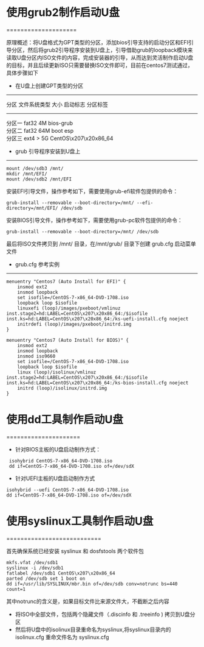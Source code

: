 # 使用grub2制作启动U盘
====================

原理概述：将U盘格式为GPT类型的分区，添加bios引导支持的启动分区和EFI引导分区，然后将grub2引导程序安装到U盘上，引导借助grub的loopback模块来读取U盘分区内ISO文件的内容，完成安装器的引导，从而达到灵活制作启动U盘的目标，并且后续更新ISO只需要替换ISO文件即可，目前在centos7测试通过，具体步骤如下

* 在U盘上创建GPT类型的分区
------------------------

  分区     文件系统类型   大小      启动标志    分区标签
  -------- -------------- --------- ----------- --------------------
  分区一   fat32          4M        bios-grub   
  分区二   fat32          64M       boot esp    
  分区三   ext4           &gt; 5G               CentOS\x207\x20x86_64

* grub 引导程序安装到U盘上
---------------------------

    mount /dev/sdb3 /mnt/
    mkdir /mnt/EFI/
    mount /dev/sdb2 /mnt/EFI

安装EFI引导文件，操作参考如下，需要使用grub-efi软件包提供的命令：

    grub-install --removable --boot-directory=/mnt/ --efi-directory=/mnt/EFI/ /dev/sdb

安装BIOS引导文件，操作参考如下，需要使用grub-pc软件包提供的命令：

    grub-install --removable --boot-directory=/mnt/ /dev/sdb

最后将ISO文件拷贝到 /mnt/ 目录，在/mnt/grub/ 目录下创建 grub.cfg
启动菜单文件

* grub.cfg 参考实例
-----------------

    menuentry "Centos7 (Auto Install for EFI)" {
        insmod ext2
        insmod loopback
        set isofile=/CentOS-7-x86_64-DVD-1708.iso
        loopback loop $isofile
        linuxefi (loop)/images/pxeboot/vmlinuz inst.stage2=hd:LABEL=CentOS\x207\x20x86_64:/$isofile inst.ks=hd:LABEL=CentOS\x207\x20x86_64:/ks-uefi-install.cfg noeject 
        initrdefi (loop)/images/pxeboot/initrd.img
    }

    menuentry "Centos7 (Auto Install for BIOS)" {
        insmod ext2
        insmod loopback
        insmod iso9660
        set isofile=/CentOS-7-x86_64-DVD-1708.iso
        loopback loop $isofile
        linux (loop)/isolinux/vmlinuz inst.stage2=hd:LABEL=CentOS\x207\x20x86_64:/$isofile inst.ks=hd:LABEL=CentOS\x207\x20x86_64:/ks-bios-install.cfg noeject 
        initrd (loop)/isolinux/initrd.img
    }

# 使用dd工具制作启动U盘
=====================

-   针对BIOS主板的U盘启动制作方式：

<!-- -->

     isohybrid CentOS-7-x86_64-DVD-1708.iso
     dd if=CentOS-7-x86_64-DVD-1708.iso of=/dev/sdX

-   针对UEFI主板的U盘启动制作方式

<!-- -->

    isohybrid --uefi CentOS-7-x86_64-DVD-1708.iso
    dd if=CentOS-7-x86_64-DVD-1708.iso of=/dev/sdX

# 使用syslinux工具制作启动U盘
===========================

首先确保系统已经安装 syslinux 和 dosfstools 两个软件包

    mkfs.vfat /dev/sdb1 
    syslinux -i /dev/sdb1
    fatlabel /dev/sdb1 CentOS\x207\x20x86_64
    parted /dev/sdb set 1 boot on
    dd if=/usr/lib/SYSLINUX/mbr.bin of=/dev/sdb conv=notrunc bs=440 count=1 

其中notrunc的含义是，如果目标文件比来源文件大，不截断之后内容

-   将ISO中全部文件，包括两个隐藏文件（.discinfo 和 .treeinfo )
    拷贝到U盘分区
-   然后将U盘中的isolinux目录重命名为syslinux,将syslinux目录内的isolinux.cfg
    重命文件名为 syslinux.cfg
